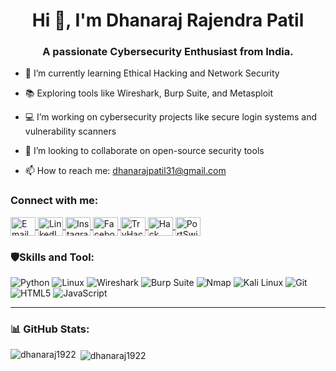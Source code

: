 <h1 align="center">Hi 👋, I'm Dhanaraj Rajendra Patil</h1>

<h3 align="center">A passionate Cybersecurity Enthusiast from India.</h3>

- 🔐 I’m currently learning Ethical Hacking and Network Security
  
- 📚 Exploring tools like Wireshark, Burp Suite, and Metasploit

- 💻 I’m working on cybersecurity projects like secure login systems and vulnerability scanners
  
- 🤝 I’m looking to collaborate on open-source security tools
  
- 📫 How to reach me: dhanarajpatil31@gmail.com

<h3 align="left">Connect with me:</h3>
<p align="center">
<p align="left">
  <a href="mailto:patildhanaraj2075@gmail.com" target="blank" title="Email">
    <img align="center" src="https://img.icons8.com/color/48/000000/gmail-new.png" alt="Email" height="30" width="40" />
  </a>

  <a href="https://www.linkedin.com/in/dhanaraj-patil-81b507265" target="blank" title="LinkedIn">
    <img align="center" src="https://raw.githubusercontent.com/rahuldkjain/github-profile-readme-generator/master/src/images/icons/Social/linked-in-alt.svg" alt="LinkedIn" height="30" width="40" />
  </a>

  <a href="https://www.instagram.com/dhanarajpatil_31/" target="blank" title="Instagram">
    <img align="center" src="https://raw.githubusercontent.com/rahuldkjain/github-profile-readme-generator/master/src/images/icons/Social/instagram.svg" alt="Instagram" height="30" width="40" />
  </a>

  <a href="https://www.facebook.com/dhanarajpatil22" target="blank" title="Facebook">
    <img align="center" src="https://img.icons8.com/color/48/000000/facebook-new.png" alt="Facebook" height="30" width="40" />
  </a>

  <a href="https://tryhackme.com/p/dhanarajpatil31" target="blank" title="TryHackMe">
    <img align="center" src="https://raw.githubusercontent.com/tryhackme/branding/main/PNG/THMlogoRed.png" alt="TryHackMe" height="30" width="40" />
  </a>

  <a href="https://account.hackthebox.com/dhanaraj1922" target="blank" title="Hack The Box">
    <img align="center" src="https://assets.hackthebox.com/images/logo/HTB-Logo-Black-Green.png" alt="Hack The Box" height="30" width="40" />
  </a>

  <a href="https://portswigger.net/users/youraccount/personaldetails/dhanaraj%20patil" target="blank" title="PortSwigger">
    <img align="center" src="https://portswigger.net/cms/images/64/f2/1269-article-portswiggerlogo.png" alt="PortSwigger" height="30" width="40" />
  </a>
</p>

<h3 align="left">🛡️Skills and Tool:</h3>
  
![Python](https://img.shields.io/badge/-Python-333?style=flat-square&logo=python)
![Linux](https://img.shields.io/badge/-Linux-333?style=flat-square&logo=linux)
![Wireshark](https://img.shields.io/badge/-Wireshark-333?style=flat-square&logo=wireshark)
![Burp Suite](https://img.shields.io/badge/-Burp%20Suite-333?style=flat-square&logo=burpsuite)
![Nmap](https://img.shields.io/badge/-Nmap-333?style=flat-square&logo=nmap)
![Kali Linux](https://img.shields.io/badge/-Kali%20Linux-333?style=flat-square&logo=kalilinux)
![Git](https://img.shields.io/badge/-Git-333?style=flat-square&logo=git)
![HTML5](https://img.shields.io/badge/-HTML5-333?style=flat-square&logo=html5)
![JavaScript](https://img.shields.io/badge/-JavaScript-333?style=flat-square&logo=javascript)

---

### 📊 GitHub Stats:

<p><img align="left" src="https://github-readme-stats.vercel.app/api/top-langs?username=dhanaraj1922&show_icons=true&locale=en&layout=compact" alt="dhanaraj1922" /></p>

<p>&nbsp;<img align="center" src="https://github-readme-stats.vercel.app/api?username=dhanaraj1922&show_icons=true&locale=en" alt="dhanaraj1922" /></p>
